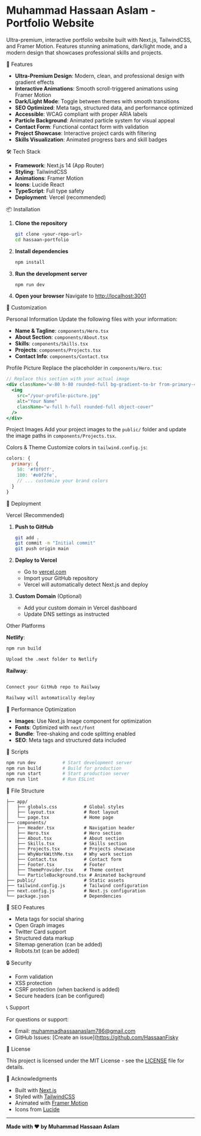 # Muhammad Hassaan Aslam - Portfolio Website

Ultra-premium, interactive portfolio website built with Next.js, TailwindCSS, and Framer Motion. Features stunning animations, dark/light mode, and a modern design that showcases professional skills and projects.

🚀 Features

- **Ultra-Premium Design**: Modern, clean, and professional design with gradient effects
- **Interactive Animations**: Smooth scroll-triggered animations using Framer Motion
- **Dark/Light Mode**: Toggle between themes with smooth transitions
- **SEO Optimized**: Meta tags, structured data, and performance optimized
- **Accessible**: WCAG compliant with proper ARIA labels
- **Particle Background**: Animated particle system for visual appeal
- **Contact Form**: Functional contact form with validation
- **Project Showcase**: Interactive project cards with filtering
- **Skills Visualization**: Animated progress bars and skill badges

🛠️ Tech Stack

- **Framework**: Next.js 14 (App Router)
- **Styling**: TailwindCSS
- **Animations**: Framer Motion
- **Icons**: Lucide React
- **TypeScript**: Full type safety
- **Deployment**: Vercel (recommended)

📦 Installation

1. **Clone the repository**

   ```bash
   git clone <your-repo-url>
   cd hassaan-portfolio
   ```

2. **Install dependencies**

   ```bash
   npm install
   ```

3. **Run the development server**

   ```bash
   npm run dev
   ```

4. **Open your browser**
   Navigate to [http://localhost:3001](http://localhost:3001)

🎨 Customization

Personal Information
Update the following files with your information:

- **Name & Tagline**: `components/Hero.tsx`
- **About Section**: `components/About.tsx`
- **Skills**: `components/Skills.tsx`
- **Projects**: `components/Projects.tsx`
- **Contact Info**: `components/Contact.tsx`

Profile Picture
Replace the placeholder in `components/Hero.tsx`:

```jsx
// Replace this section with your actual image
<div className="w-80 h-80 rounded-full bg-gradient-to-br from-primary-400 via-purple-500 to-primary-600 p-1 shadow-2xl">
  <img 
    src="/your-profile-picture.jpg" 
    alt="Your Name" 
    className="w-full h-full rounded-full object-cover"
  />
</div>
```

Project Images
Add your project images to the `public/` folder and update the image paths in `components/Projects.tsx`.

Colors & Theme
Customize colors in `tailwind.config.js`:

```js
colors: {
  primary: {
    50: '#f0f9ff',
    100: '#e0f2fe',
    // ... customize your brand colors
  }
}
```

🚀 Deployment

Vercel (Recommended)

1. **Push to GitHub**

   ```bash
   git add .
   git commit -m "Initial commit"
   git push origin main
   ```

2. **Deploy to Vercel**
   - Go to [vercel.com](https://vercel.com)
   - Import your GitHub repository
   - Vercel will automatically detect Next.js and deploy

3. **Custom Domain** (Optional)
   - Add your custom domain in Vercel dashboard
   - Update DNS settings as instructed

Other Platforms

**Netlify**:

```bash
npm run build

Upload the .next folder to Netlify
```

**Railway**:

```bash

Connect your GitHub repo to Railway

Railway will automatically deploy
```

📱 Performance Optimization

- **Images**: Use Next.js Image component for optimization
- **Fonts**: Optimized with `next/font`
- **Bundle**: Tree-shaking and code splitting enabled
- **SEO**: Meta tags and structured data included

🔧 Scripts

```bash
npm run dev          # Start development server
npm run build        # Build for production
npm run start        # Start production server
npm run lint         # Run ESLint
```

📄 File Structure

```
├── app/
│   ├── globals.css          # Global styles
│   ├── layout.tsx           # Root layout
│   └── page.tsx             # Home page
├── components/
│   ├── Header.tsx           # Navigation header
│   ├── Hero.tsx             # Hero section
│   ├── About.tsx            # About section
│   ├── Skills.tsx           # Skills section
│   ├── Projects.tsx         # Projects showcase
│   ├── WhyWorkWithMe.tsx    # Why work section
│   ├── Contact.tsx          # Contact form
│   ├── Footer.tsx           # Footer
│   ├── ThemeProvider.tsx    # Theme context
│   └── ParticleBackground.tsx # Animated background
├── public/                  # Static assets
├── tailwind.config.js       # Tailwind configuration
├── next.config.js           # Next.js configuration
└── package.json             # Dependencies
```

🎯 SEO Features

- Meta tags for social sharing
- Open Graph images
- Twitter Card support
- Structured data markup
- Sitemap generation (can be added)
- Robots.txt (can be added)

🔒 Security

- Form validation
- XSS protection
- CSRF protection (when backend is added)
- Secure headers (can be configured)

📞 Support

For questions or support:

- Email: muhammadhassaanaslam786@gmail.com
- GitHub Issues: [Create an issue](<https://github.com/HassaanFisky>

📄 License

This project is licensed under the MIT License - see the [LICENSE](LICENSE) file for details.

🙏 Acknowledgments

- Built with [Next.js](https://nextjs.org/)
- Styled with [TailwindCSS](https://tailwindcss.com/)
- Animated with [Framer Motion](https://www.framer.com/motion/)
- Icons from [Lucide](https://lucide.dev/)

---

**Made with ❤️ by Muhammad Hassaan Aslam**
